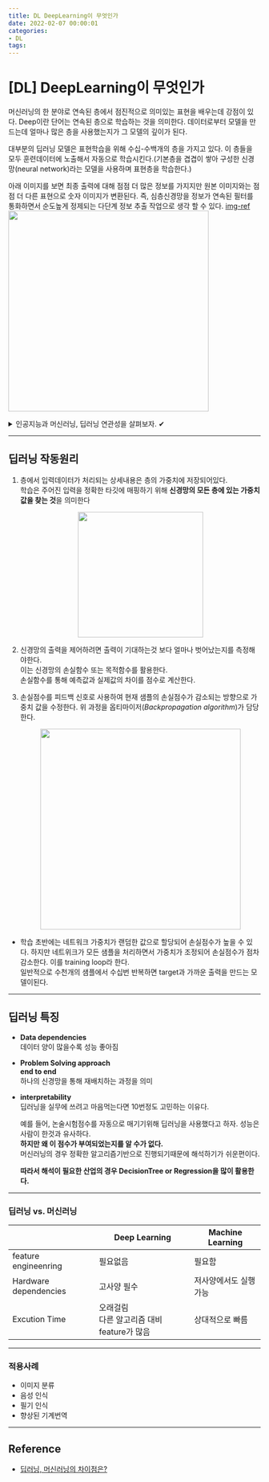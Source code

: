 ```yaml
---
title: DL DeepLearning이 무엇인가
date: 2022-02-07 00:00:01
categories:
- DL
tags:
---
```


# [DL] DeepLearning이 무엇인가
머신러닝의 한 분야로 연속된 층에서 점진적으로 의미있는 표현을 배우는데 강점이 있다. Deep이란 단어는 연속된 층으로 학습하는 것을 의미한다. 데이터로부터 모델을 만드는데 얼마나 많은 층을 사용했는지가 그 모델의 깊이가 된다.

대부분의 딥러닝 모델은  표현학습을 위해 수십-수백개의 층을 가지고 있다. 이 층들을 모두 훈련데이터에 노출해서 자동으로 학습시킨다.(기본층을 겹겹이 쌓아 구성한 신경망(neural network)라는 모델을 사용하며 표현층을 학습한다.)

아래 이미지를 보면 최종 출력에 대해 점점 더 많은 정보를 가지지만 원본 이미지와는 점점 더 다른 표현으로 숫자 이미지가 변환된다. 즉, 심층신경망을 정보가 연속된 필터를 통화하면서 순도높게 정제되는 다단계 정보 추출 작업으로 생각 할 수 있다. [img-ref](https://drek4537l1klr.cloudfront.net/chollet2/v-7/Figures/ch01-mnist_representations.png)
<img src='https://drek4537l1klr.cloudfront.net/chollet2/v-7/Figures/ch01-mnist_representations.png' width=400 >


<details>
<summary>인공지능과 머신러닝, 딥러닝 연관성을 살펴보자. ✔ </summary>
<div markdown="1">

- AI (Artificial Intelligence)<br>한 줄로 말하면 **사람이 수행하는 지능적인 작업을 자동화하기 위한 방법**이다. AI는 머신러닝과 딥러닝을 포괄하는 부분이며, 학습과정이 없는 방법도 포함한다.<br>딥러닝 $\in$ 머신러닝 $\in$ AI

- ML (Machine learning)<Br>머신러닝 시스템은 명시적으로 프로그램이 되는것이 아니라 데이터와 해답을 통해 훈련된다. 많은 데이터를 학습하며 규칙을 생성해낸다. 

- DL (Deep Learning)<br>머신러닝의 한 분야로 연속된 층에서 점진적으로 의미있는 표현을 배우는데 강점이 있다. 데이터로부터 표현을 학습하는 방법이다. <br>딥러닝의 다른 이름은 층기반 표현학습(layered representations learning) or 계층적 표현학습(hierarchical representations learning)이다.
</div>
</details>

---
## 딥러닝 작동원리 
1. 층에서 입력데이터가 처리되는 상세내용은 층의 가중치에 저장되어있다. <br>학습은 주어진 입력을 정확한 타깃에 매핑하기 위해 **신경망의 모든 층에 있는 가중치 값을 찾는 것**을 의미한다<br><p align="center"><img src='https://drive.google.com/uc?export=download&id=1bPImRYGR5rGOdo9RozpCLiVizaZIgNVW' width=250 ></p>

2. 신경망의 출력을 제어하려면 출력이 기대하는것 보다 얼마나 벗어났는지를 측정해야한다.<br>이는 신경망의 손실함수 또는 목적함수를 활용한다. <br>손실함수를 통해 예측값과 실제값의 차이를 점수로 계산한다.

3. 손실점수를 피드백 신호로 사용하여 현재 샘플의 손실점수가 감소되는 방향으로 가중치 값을 수정한다. 위 과정을 옵티마이저(*Backpropagation algorithm*)가 담당한다. <br><p align="center"><img src='https://drive.google.com/uc?export=download&id=1IDITf-YL7jUvHAwPT0Yql8LLDnzQDO57' width=400></p>

- 학습 초반에는 네트워크 가중치가 랜덤한 값으로 할당되어 손실점수가 높을 수 있다. 하지만 네트위크가 모든 샘플을 처리하면서 가중치가 조정되어 손실점수가 점차 감소한다. 이를 training loop라 한다. <br>일반적으로 수천개의 샘플에서 수십번 반복하면 target과 가까운 출력을 만드는 모델이된다.

---
## 딥러닝 특징
- **Data dependencies**<br>데이터 양이 많을수록 성능 좋아짐
- **Problem Solving approach**<br>**end to end**<br>하나의 신경망을 통해 재배치하는 과정을 의미
- **interpretability**<br>딥러닝을 실무에 쓰려고 마음먹는다면 10번정도 고민하는 이유다.

    예를 들어, 논술시험점수를 자동으로 매기기위해 딥러닝을 사용했다고 하자. 성능은 사람이 한것과 유사하다. <br>**하지만 왜 이 점수가 부여되었는지를 알 수가 없다.** <br>머신러닝의 경우 정확한 알고리즘기반으로 진행되기때문에 해석하기가 쉬운편이다.

    **따라서 해석이 필요한 산업의 경우 DecisionTree or Regression을 많이 활용한다.**

---
### 딥러닝 vs. 머신러닝
||Deep Learning|Machine Learning|
|-|-|-|
|feature engineenring|필요없음|필요함|
|Hardware dependencies|고사양 필수|저사양에서도 실행 가능|
|Excution Time|오래걸림<br>다른 알고리즘 대비 feature가 많음|상대적으로 빠름|

---
### 적용사례
- 이미지 분류
- 음성 인식
- 필기 인식
- 향상된 기계번역

---
## Reference
- [딥러닝, 머신러닝의 차이점은?](https://brunch.co.kr/@itschloe1/8)
